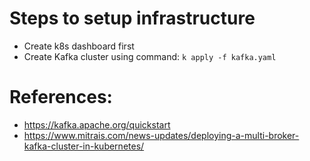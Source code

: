 # Steps to setup infrastructure
- Create k8s dashboard first
- Create Kafka cluster using command:
`k apply -f kafka.yaml`

# References:
- https://kafka.apache.org/quickstart
- https://www.mitrais.com/news-updates/deploying-a-multi-broker-kafka-cluster-in-kubernetes/
